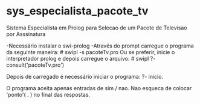 sys_especialista_pacote_tv
==========================

Sistema Especialista em Prolog para Selecao de um Pacote de Televisao por Asssinatura

-Necessário instalar o swi-prolog
-Através do prompt carregue o programa da seguinte maneira:
 	# swipl -s pacoteTv.pro
Ou se preferir, inicie o interpretador prolog e depois carregue o arquivo:
 	# swipl
    ?- consult('pacoteTv.pro')

Depois de carregado é necessário iniciar o programa:
	?- inicio.
	
O programa aceita apenas entradas de sim / nao.
Nao esqueca de colocar 'ponto'( . ) no final das respostas.
